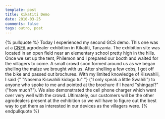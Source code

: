 ```yaml
---
template: post
title: Kikatiti Demo
date: 2010-03-25
comments: false
tags: outro, post
---
```

{% pullquote %}
Today I experienced my second GCS demo. This one was at a [CNFA](http://www.cnfa.org/) agrodealer exhibition in Kikatiti, Tanzania. The exhibition site was located in an open field near an elementary school pretty high in the hills. Once we set up the tent, Philemon and I prepared our booth and waited for the villagers to come. A small crowd soon formed around us as we began shelling the maize we brought with us. <!-- more --> After shelling a few cobs, I got off the bike and passed out brochures. With my limited knowledge of Kiswahili, I said {" "Nasema Kiswahili kidogo tu" "} ("I only speak a little Swahili") to anyone who spoke to me and pointed at the brochure if I heard "shingapi?" ("how much?"). We also demonstrated the cell phone charger which went over very well with the crowd. Ultimately, our customers will be the other agrodealers present at the exhibition so we will have to figure out the best way to get them as interested in our devices as the villagers were.
{% endpullquote %}
